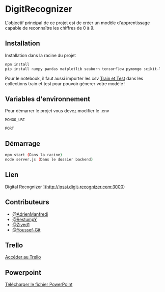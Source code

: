 # DigitRecognizer
L'objectif principal de ce projet est de créer un modèle d'apprentissage capable de reconnaître les chiffres de 0 à 9.

## Installation

Installation dans la racine du projet

```bash
npm install
pip install numpy pandas matplotlib seaborn tensorflow pymongo scikit-learn (Pour exécuter le Notebook)
```
Pour le notebook, il faut aussi importer les csv [Train et Test](https://www.kaggle.com/competitions/digit-recognizer/overview) dans les collections train et test pour pouvoir génerer votre modèle ! 

## Variables d'environnement

Pour démarrer le projet vous devez modifier le .env

`MONGO_URI`

`PORT`


## Démarrage

```bash
npm start (Dans la racine)
node server.js (Dans le dossier backend)
```

## Lien
Digital Recognizer ](http://ipssi.digit-recognizer.com:3000)

## Contributeurs

- [@AdrienManfredi](https://github.com/AdrienManfredi)
- [@RestumpY](https://github.com/RestumpY)
- [@Ziyed1](https://github.com/Ziyed1)
- [@Youssef-Git](https://github.com/Youssef-Git)

## Trello
[Accéder au Trello](https://trello.com/b/6P4HJi16/digit-recognizer)

## Powerpoint
[Télécharger le fichier PowerPoint](https://github.com/Ziyed1/IA_IPSSI/blob/main/Projet-IA-Reconnaissance-de-chiffres.pptx)
